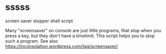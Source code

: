 # sssss
screen saver stopper shell script

Many "screensaver" on console are just little programs, that stop when you press a key, but they don't have a timelimit. This script helps you to stop such a program.
See also https://inconsolation.wordpress.com/tag/screensaver/
